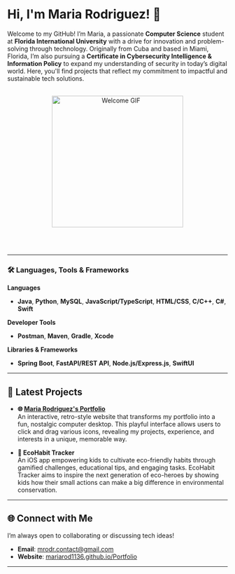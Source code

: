 # Hi, I'm Maria Rodriguez! 👋

Welcome to my GitHub! I’m Maria, a passionate **Computer Science** student at **Florida International University** with a drive for innovation and problem-solving through technology. Originally from Cuba and based in Miami, Florida, I’m also pursuing a **Certificate in Cybersecurity Intelligence & Information Policy** to expand my understanding of security in today’s digital world. Here, you'll find projects that reflect my commitment to impactful and sustainable tech solutions.
<br><br>
<div align="center">
    <img src="https://media2.giphy.com/media/v1.Y2lkPTc5MGI3NjExaWkyMm45bzljYTJvZzNvMDhpMDM5bWZwbnQ2OXBkOHl4ZjB0M3p6aCZlcD12MV9pbnRlcm5hbF9naWZfYnlfaWQmY3Q9Zw/JXYiiLHl2qf9PhAqGp/giphy.webp" width="300" alt="Welcome GIF">
</div>

<br><br>

---

### 🛠️ Languages, Tools & Frameworks

**Languages**  
- **Java**, **Python**, **MySQL**, **JavaScript/TypeScript**, **HTML/CSS**, **C/C++**, **C#**, **Swift**  

**Developer Tools**  
- **Postman**, **Maven**, **Gradle**, **Xcode**  

**Libraries & Frameworks**  
- **Spring Boot**, **FastAPI/REST API**, **Node.js/Express.js**, **SwiftUI**  

---

## 🚀 Latest Projects

- **🌐 [Maria Rodriguez's Portfolio](https://mariarod1136.github.io/Portfolio/)**  
  An interactive, retro-style website that transforms my portfolio into a fun, nostalgic computer desktop. This playful interface allows users to click and drag various icons, revealing my projects, experience, and interests in a unique, memorable way.

- **🌱 EcoHabit Tracker**  
  An iOS app empowering kids to cultivate eco-friendly habits through gamified challenges, educational tips, and engaging tasks. EcoHabit Tracker aims to inspire the next generation of eco-heroes by showing kids how their small actions can make a big difference in environmental conservation.

---

## 🌐 Connect with Me

I’m always open to collaborating or discussing tech ideas!

- **Email**: [mrodr.contact@gmail.com](mailto:mrodr.contact@gmail.com)
- **Website**: [mariarod1136.github.io/Portfolio](https://mariarod1136.github.io/Portfolio/)

---
